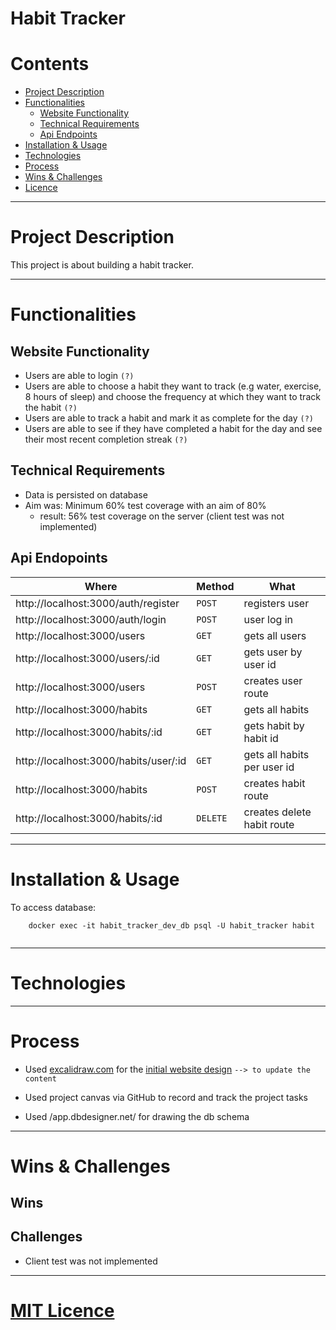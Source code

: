 # Habit Tracker

Contents 
==========================
* [Project Description](#project-description)
* [Functionalities](#functionalities)
    * [Website Functionality](#website-functionality)
    * [Technical Requirements](#technical-requirements)
    * [Api Endpoints](#api-endopoints)
* [Installation & Usage](#installation--usage)
* [Technologies](#technologies)
* [Process](#process)
* [Wins & Challenges](#wins--challenges)
* [Licence](#licence)


--------

# Project Description

This project is about building a habit tracker.

--------

# Functionalities

## Website Functionality

* Users are able to login `(?)`
* Users are able to choose a habit they want to track (e.g water, exercise, 8 hours of sleep) and choose the frequency at which they want to track the habit `(?)`
* Users are able to track a habit and mark it as complete for the day `(?)`
* Users are able to see if they have completed a habit for the day and see their most recent completion streak `(?)`

## Technical Requirements

* Data is persisted on database
* Aim was: Minimum 60% test coverage with an aim of 80% 
    * result: 56% test coverage on the server (client test was not implemented)

## Api Endopoints

**Where** | **Method** | **What** |
---------------|---------------|------|
http://localhost:3000/auth/register |  `POST` | registers user |
http://localhost:3000/auth/login |  `POST` | user log in |
http://localhost:3000/users |  `GET` | gets all users |
http://localhost:3000/users/:id |  `GET` | gets user by user id |
http://localhost:3000/users  |  `POST` | creates user route |
http://localhost:3000/habits |  `GET` | gets all habits |
http://localhost:3000/habits/:id |  `GET` | gets habit by habit id |
http://localhost:3000/habits/user/:id |  `GET` | gets all habits per user id |
http://localhost:3000/habits |  `POST` | creates habit route |
http://localhost:3000/habits/:id |  `DELETE` | creates delete habit route |

--------

# Installation & Usage

To access database:

        docker exec -it habit_tracker_dev_db psql -U habit_tracker habit


<p align="center">
  <img src="https://github.com/dimi-fn/breakTheHabit/blob/main/client/static/css/schema.PNG" alt="">
</p>                

--------

# Technologies

--------

# Process

* Used [excalidraw.com](https://excalidraw.com/) for the [initial website design](https://excalidraw.com/#room=efb60e1251508f65083e,1WuryX5U-CiHHNIxc2vd2w) `--> to update the content`

* Used project canvas via GitHub to record and track the project tasks

* Used /app.dbdesigner.net/ for drawing the db schema

--------

# Wins & Challenges

## Wins

## Challenges

* Client test was not implemented

-------

# [MIT Licence]()


